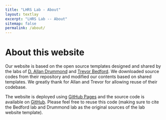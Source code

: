 ```yaml
---
title: "LHRS Lab - About"
layout: textlay
excerpt: "LHRS Lab -- About"
sitemap: false
permalink: /about/
---
```


# About this website

Our website is based on the open source templates designed and shared by the labs of [D. Allan Drummond](http://www.allanlab.org/aboutwebsite.html) and [Trevor Bedford](http://bedford.io/misc/about/). We downloaded source codes from their repository and modified our contents based on shared templates. We greatly thank for Allan and Trevor for allowing reuse of their codebase. 

The website is deployed using [GitHub Pages](https://sanderslab.github.io) and the source code is available on [GitHub](https://github.com/sanderslab). Please feel free to reuse this code (making sure to cite the Bedford lab and Drummond lab as the original sources of the lab website template).



